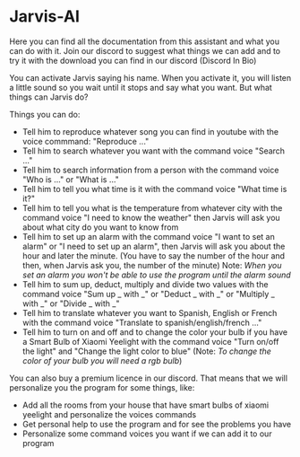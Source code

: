 # Jarvis-AI
Here you can find all the documentation from this assistant and what you can do with it. Join our discord to suggest what things we can add and to try it with the download you can find in our discord (Discord In Bio)



You can activate Jarvis saying his name. When you activate it, you will listen a little sound so you wait until it stops and say what you want. But what things can Jarvis do?

Things you can do:

- Tell him to reproduce whatever song you can find in youtube with the voice commmand: "Reproduce ..."
- Tell him to search whatever you want with the command voice "Search ..."
- Tell him to search information from a person with the command voice "Who is ..." or "What is ..."
- Tell him to tell you what time is it with the command voice "What time is it?"
- Tell him to tell you what is the temperature from whatever city with the command voice "I need to know the weather" then Jarvis will ask you about what city do you want to know from
- Tell him to set up an alarm with the command voice "I want to set an alarm" or "I need to set up an alarm", then Jarvis will ask you about the hour and later the minute. (You have to say the number of the hour and then, when Jarvis ask you, the number of the minute) Note: *When you set an alarm you won't be able to use the program until the alarm sound*
- Tell him to sum up, deduct, multiply and divide two values with the command voice "Sum up _ with _" or "Deduct _ with _" or "Multiply _ with _" or "Divide _ with _"
- Tell him to translate whatever you want to Spanish, English or French with the command voice "Translate to spanish/english/french ..."
- Tell him to turn on and off and to change the color your bulb if you have a Smart Bulb of Xiaomi Yeelight with the command voice "Turn on/off the light" and "Change the light color to blue" (Note: *To change the color of your bulb you will need a rgb bulb*)



You can also buy a premium licence in our discord. That means that we will personalize you the program for some things, like:

- Add all the rooms from your house that have smart bulbs of xiaomi yeelight and personalize the voices commands
- Get personal help to use the program and for see the problems you have
- Personalize some command voices you want if we can add it to our program
